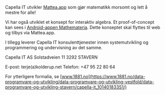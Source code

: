 Capella IT utvikler [Mattea.app](https://mattea.app) som gjør matematikk morsomt og lett å mestre for alle!

Vi har også utviklet et konsept for interaktiv algebra. Et proof-of-concept kan sees i [Android-appen Mathemateria](https://play.google.com/store/apps/details?id=com.capellait.mathemateria). Dette konseptet skal flyttes til web og tilbys via Mattea.app.

I tillegg leverer Capella IT konsulenttjenester innen systemutvikling og programmering og undervisning av det samme.

Capella IT AS
Solstadveien 11
3292 STAVERN

E-post: terje(a)kolderup.net
Telefon: +47 95 22 80 64

For ytterligere formalia, se [www.1881.no](https://www.1881.no/data-programvare-og-utvikling/data-programvare-og-utvikling-vestfold/data-programvare-og-utvikling-stavern/capella-it_101401833S1/)
